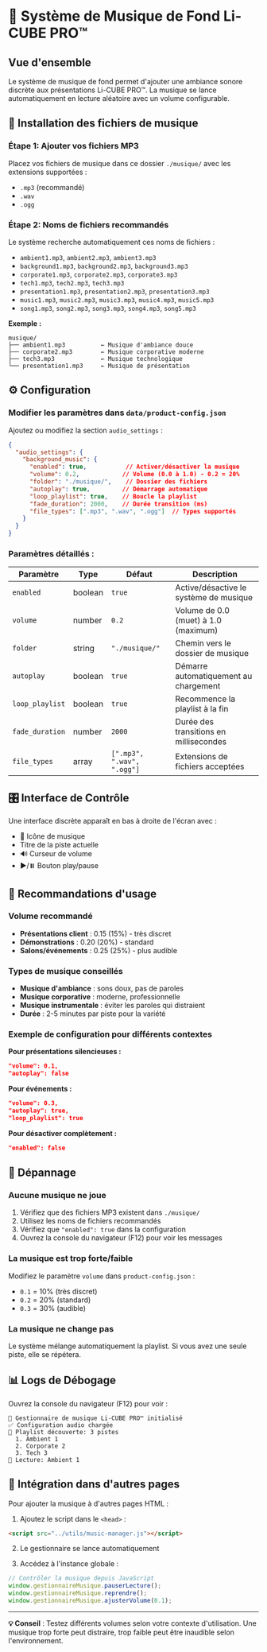 # 🎵 Système de Musique de Fond Li-CUBE PRO™

## Vue d'ensemble
Le système de musique de fond permet d'ajouter une ambiance sonore discrète aux présentations Li-CUBE PRO™. La musique se lance automatiquement en lecture aléatoire avec un volume configurable.

## 📁 Installation des fichiers de musique

### Étape 1: Ajouter vos fichiers MP3
Placez vos fichiers de musique dans ce dossier `./musique/` avec les extensions supportées :
- `.mp3` (recommandé)
- `.wav`
- `.ogg`

### Étape 2: Noms de fichiers recommandés
Le système recherche automatiquement ces noms de fichiers :
- `ambient1.mp3`, `ambient2.mp3`, `ambient3.mp3`
- `background1.mp3`, `background2.mp3`, `background3.mp3`
- `corporate1.mp3`, `corporate2.mp3`, `corporate3.mp3`
- `tech1.mp3`, `tech2.mp3`, `tech3.mp3`
- `presentation1.mp3`, `presentation2.mp3`, `presentation3.mp3`
- `music1.mp3`, `music2.mp3`, `music3.mp3`, `music4.mp3`, `music5.mp3`
- `song1.mp3`, `song2.mp3`, `song3.mp3`, `song4.mp3`, `song5.mp3`

**Exemple :**
```
musique/
├── ambient1.mp3          ← Musique d'ambiance douce
├── corporate2.mp3        ← Musique corporative moderne
├── tech3.mp3             ← Musique technologique
└── presentation1.mp3     ← Musique de présentation
```

## ⚙️ Configuration

### Modifier les paramètres dans `data/product-config.json`

Ajoutez ou modifiez la section `audio_settings` :

```json
{
  "audio_settings": {
    "background_music": {
      "enabled": true,           // Activer/désactiver la musique
      "volume": 0.2,            // Volume (0.0 à 1.0) - 0.2 = 20%
      "folder": "./musique/",    // Dossier des fichiers
      "autoplay": true,         // Démarrage automatique
      "loop_playlist": true,    // Boucle la playlist
      "fade_duration": 2000,    // Durée transition (ms)
      "file_types": [".mp3", ".wav", ".ogg"]  // Types supportés
    }
  }
}
```

### Paramètres détaillés :

| Paramètre | Type | Défaut | Description |
|-----------|------|--------|-------------|
| `enabled` | boolean | `true` | Active/désactive le système de musique |
| `volume` | number | `0.2` | Volume de 0.0 (muet) à 1.0 (maximum) |
| `folder` | string | `"./musique/"` | Chemin vers le dossier de musique |
| `autoplay` | boolean | `true` | Démarre automatiquement au chargement |
| `loop_playlist` | boolean | `true` | Recommence la playlist à la fin |
| `fade_duration` | number | `2000` | Durée des transitions en millisecondes |
| `file_types` | array | `[".mp3", ".wav", ".ogg"]` | Extensions de fichiers acceptées |

## 🎛️ Interface de Contrôle

Une interface discrète apparaît en bas à droite de l'écran avec :
- 🎵 Icône de musique
- Titre de la piste actuelle
- 🔊 Curseur de volume
- ▶️/⏸️ Bouton play/pause

## 🎯 Recommandations d'usage

### Volume recommandé
- **Présentations client** : 0.15 (15%) - très discret
- **Démonstrations** : 0.20 (20%) - standard
- **Salons/événements** : 0.25 (25%) - plus audible

### Types de musique conseillés
- **Musique d'ambiance** : sons doux, pas de paroles
- **Musique corporative** : moderne, professionnelle
- **Musique instrumentale** : éviter les paroles qui distraient
- **Durée** : 2-5 minutes par piste pour la variété

### Exemple de configuration pour différents contextes

**Pour présentations silencieuses :**
```json
"volume": 0.1,
"autoplay": false
```

**Pour événements :**
```json
"volume": 0.3,
"autoplay": true,
"loop_playlist": true
```

**Pour désactiver complètement :**
```json
"enabled": false
```

## 🔧 Dépannage

### Aucune musique ne joue
1. Vérifiez que des fichiers MP3 existent dans `./musique/`
2. Utilisez les noms de fichiers recommandés
3. Vérifiez que `"enabled": true` dans la configuration
4. Ouvrez la console du navigateur (F12) pour voir les messages

### La musique est trop forte/faible
Modifiez le paramètre `volume` dans `product-config.json` :
- `0.1` = 10% (très discret)
- `0.2` = 20% (standard)
- `0.3` = 30% (audible)

### La musique ne change pas
Le système mélange automatiquement la playlist. Si vous avez une seule piste, elle se répétera.

## 📊 Logs de Débogage

Ouvrez la console du navigateur (F12) pour voir :
```
🎵 Gestionnaire de musique Li-CUBE PRO™ initialisé
✅ Configuration audio chargée
🎼 Playlist découverte: 3 pistes
  1. Ambient 1
  2. Corporate 2  
  3. Tech 3
🎵 Lecture: Ambient 1
```

## 🎪 Intégration dans d'autres pages

Pour ajouter la musique à d'autres pages HTML :

1. Ajoutez le script dans le `<head>` :
```html
<script src="../utils/music-manager.js"></script>
```

2. Le gestionnaire se lance automatiquement

3. Accédez à l'instance globale :
```javascript
// Contrôler la musique depuis JavaScript
window.gestionnaireMusique.pauserLecture();
window.gestionnaireMusique.reprendre();
window.gestionnaireMusique.ajusterVolume(0.1);
```

---
**💡 Conseil** : Testez différents volumes selon votre contexte d'utilisation. Une musique trop forte peut distraire, trop faible peut être inaudible selon l'environnement.